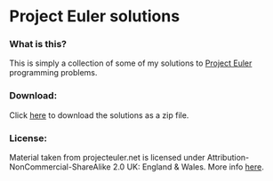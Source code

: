 Project Euler solutions
==============


### What is this?

This is simply a collection of some of my solutions to [Project Euler](http://projecteuler.net "Project Euler") programming problems.

### Download:

Click [here](https://github.com/fbcom/project-euler/archive/master.zip) to download the solutions as a zip file.

### License:

Material taken from projecteuler.net is licensed under Attribution-NonCommercial-ShareAlike 2.0 UK: England & Wales. More info [here](https://projecteuler.net/copyright).
